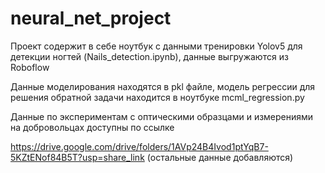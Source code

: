 # neural_net_project

Проект содержит в себе ноутбук с данными тренировки Yolov5  для детекции ногтей (Nails_detection.ipynb), данные выгружаются из Roboflow

Данные моделирования находятся в pkl файле, модель регрессии для решения обратной задачи находится в ноутбуке mcml_regression.py

Данные по экспериментам с оптическими образцами и измерениями на добровольцах доступны по ссылке

https://drive.google.com/drive/folders/1AVp24B4Ivod1ptYqB7-5KZtENof84B5T?usp=share_link
(остальные данные добавляются)

